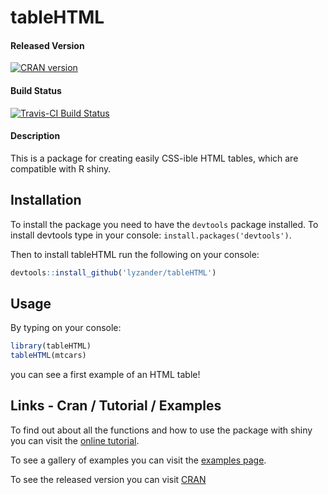 # tableHTML

#### Released Version

[![CRAN version](http://www.r-pkg.org/badges/version/tableHTML)](http://cran.rstudio.com/web/packages/tableHTML/index.html)

#### Build Status

[![Travis-CI Build Status](https://travis-ci.org/LyzandeR/tableHTML.svg?branch=master)](https://travis-ci.org/LyzandeR/tableHTML)

#### Description

This is a package for creating easily CSS-ible HTML tables, which are compatible with R shiny.

## Installation

To install the package you need to have the `devtools` package installed. To install devtools type in your console: `install.packages('devtools')`.

Then to install tableHTML run the following on your console:

```R
devtools::install_github('lyzander/tableHTML')
```

## Usage

By typing on your console:

```R
library(tableHTML)
tableHTML(mtcars)
```

you can see a first example of an HTML table!

## Links - Cran / Tutorial / Examples

To find out about all the functions and how to use the package with shiny you can visit the [online tutorial](https://lyzander.github.io/tableHTML/).

To see a gallery of examples you can visit the [examples page](https://cran.r-project.org/web/packages/tableHTML/vignettes/examples.html).

To see the released version you can visit [CRAN](https://cran.r-project.org/web/packages/tableHTML/index.html)